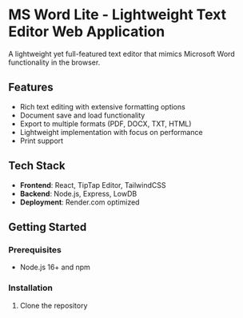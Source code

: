 # MS Word Lite - Lightweight Text Editor Web Application

A lightweight yet full-featured text editor that mimics Microsoft Word functionality in the browser.

## Features

- Rich text editing with extensive formatting options
- Document save and load functionality
- Export to multiple formats (PDF, DOCX, TXT, HTML)
- Lightweight implementation with focus on performance
- Print support

## Tech Stack

- **Frontend**: React, TipTap Editor, TailwindCSS
- **Backend**: Node.js, Express, LowDB
- **Deployment**: Render.com optimized

## Getting Started

### Prerequisites

- Node.js 16+ and npm

### Installation

1. Clone the repository
